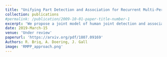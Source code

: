 ```yaml
---
title: "Unifying Part Detection and Association for Recurrent Multi-Person Pose Estimation"
collection: publications
#permalink: /publication/2009-10-01-paper-title-number-1
excerpt: 'We propose a joint model of human joint detection and association for 2D multi-person pose estimation (MPPE). '
date: 2019-March-15
venue: 'Under review'
paperurl: 'https://arxiv.org/pdf/1807.09169'
Authors: R. Briq, A. Doering, J. Gall
image: 'RMPP_approach.png'
---
```

